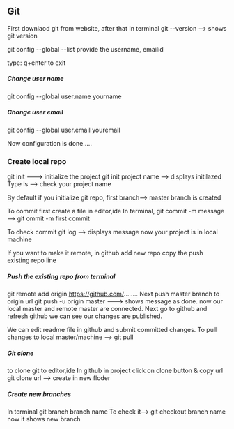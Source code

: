 ## Git
First downlaod git from website, after that
In terminal
git --version --> shows git version

git config --global --list
provide the username, emailid

type: q+enter to exit 
##### Change user name 
git config --global user.name yourname

##### Change user email 
git config --global user.email youremail

Now configuration is done.....

### Create local repo
git init ---> initialize the project
git init project name --> displays initilazed
Type ls --> check your project name

By default if you initialize git repo, first branch--> master branch is created

To commit first create a file in editor,ide
In terminal, 
git commit -m message --> git ommit -m first commit

To check commit
git log --> displays message
now your project is in local machine

If you want to make it remote, in github add new repo 
copy the push existing repo line 

##### Push the existing repo from terminal
git remote add origin https://github.com/........
Next push master branch to origin url
git push -u origin master ---> shows message as done.
now our local master and remote master are connected.
Next go to github and refresh github we can see our changes are published.

We can edit readme file in github and submit committed changes. 
To pull changes to local master/machine --> git pull

##### Git clone
to clone git to editor,ide
In github in project click on clone button & copy url
git clone url --> create in new floder

##### Create new branches
In terminal 
git branch branch name
To check it--> git checkout branch name 
now it shows new branch
